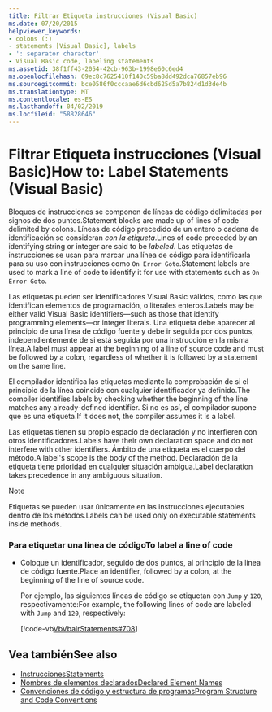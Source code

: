 ```yaml
---
title: Filtrar Etiqueta instrucciones (Visual Basic)
ms.date: 07/20/2015
helpviewer_keywords:
- colons (:)
- statements [Visual Basic], labels
- ': separator character'
- Visual Basic code, labeling statements
ms.assetid: 38f1ff43-2054-42cb-963b-1998e60c6ed4
ms.openlocfilehash: 69ec8c7625410f140c59ba8dd492dca76857eb96
ms.sourcegitcommit: bce0586f0cccaae6d6cbd625d5a7b824d1d3de4b
ms.translationtype: MT
ms.contentlocale: es-ES
ms.lasthandoff: 04/02/2019
ms.locfileid: "58828646"
---
```

# <a name="how-to-label-statements-visual-basic"></a><span data-ttu-id="5ba55-102">Filtrar Etiqueta instrucciones (Visual Basic)</span><span class="sxs-lookup"><span data-stu-id="5ba55-102">How to: Label Statements (Visual Basic)</span></span>
<span data-ttu-id="5ba55-103">Bloques de instrucciones se componen de líneas de código delimitadas por signos de dos puntos.</span><span class="sxs-lookup"><span data-stu-id="5ba55-103">Statement blocks are made up of lines of code delimited by colons.</span></span> <span data-ttu-id="5ba55-104">Líneas de código precedido de un entero o cadena de identificación se consideran *con la etiqueta*.</span><span class="sxs-lookup"><span data-stu-id="5ba55-104">Lines of code preceded by an identifying string or integer are said to be *labeled*.</span></span> <span data-ttu-id="5ba55-105">Las etiquetas de instrucciones se usan para marcar una línea de código para identificarla para su uso con instrucciones como `On Error Goto`.</span><span class="sxs-lookup"><span data-stu-id="5ba55-105">Statement labels are used to mark a line of code to identify it for use with statements such as `On Error Goto`.</span></span>  
  
 <span data-ttu-id="5ba55-106">Las etiquetas pueden ser identificadores Visual Basic válidos, como las que identifican elementos de programación, o literales enteros.</span><span class="sxs-lookup"><span data-stu-id="5ba55-106">Labels may be either valid Visual Basic identifiers—such as those that identify programming elements—or integer literals.</span></span> <span data-ttu-id="5ba55-107">Una etiqueta debe aparecer al principio de una línea de código fuente y debe ir seguida por dos puntos, independientemente de si está seguida por una instrucción en la misma línea.</span><span class="sxs-lookup"><span data-stu-id="5ba55-107">A label must appear at the beginning of a line of source code and must be followed by a colon, regardless of whether it is followed by a statement on the same line.</span></span>  
  
 <span data-ttu-id="5ba55-108">El compilador identifica las etiquetas mediante la comprobación de si el principio de la línea coincide con cualquier identificador ya definido.</span><span class="sxs-lookup"><span data-stu-id="5ba55-108">The compiler identifies labels by checking whether the beginning of the line matches any already-defined identifier.</span></span> <span data-ttu-id="5ba55-109">Si no es así, el compilador supone que es una etiqueta.</span><span class="sxs-lookup"><span data-stu-id="5ba55-109">If it does not, the compiler assumes it is a label.</span></span>  
  
 <span data-ttu-id="5ba55-110">Las etiquetas tienen su propio espacio de declaración y no interfieren con otros identificadores.</span><span class="sxs-lookup"><span data-stu-id="5ba55-110">Labels have their own declaration space and do not interfere with other identifiers.</span></span> <span data-ttu-id="5ba55-111">Ámbito de una etiqueta es el cuerpo del método.</span><span class="sxs-lookup"><span data-stu-id="5ba55-111">A label's scope is the body of the method.</span></span> <span data-ttu-id="5ba55-112">Declaración de la etiqueta tiene prioridad en cualquier situación ambigua.</span><span class="sxs-lookup"><span data-stu-id="5ba55-112">Label declaration takes precedence in any ambiguous situation.</span></span>  
  
> [!NOTE]
>  <span data-ttu-id="5ba55-113">Etiquetas se pueden usar únicamente en las instrucciones ejecutables dentro de los métodos.</span><span class="sxs-lookup"><span data-stu-id="5ba55-113">Labels can be used only on executable statements inside methods.</span></span>  
  
### <a name="to-label-a-line-of-code"></a><span data-ttu-id="5ba55-114">Para etiquetar una línea de código</span><span class="sxs-lookup"><span data-stu-id="5ba55-114">To label a line of code</span></span>  
  
-   <span data-ttu-id="5ba55-115">Coloque un identificador, seguido de dos puntos, al principio de la línea de código fuente.</span><span class="sxs-lookup"><span data-stu-id="5ba55-115">Place an identifier, followed by a colon, at the beginning of the line of source code.</span></span>  
  
     <span data-ttu-id="5ba55-116">Por ejemplo, las siguientes líneas de código se etiquetan con `Jump` y `120`, respectivamente:</span><span class="sxs-lookup"><span data-stu-id="5ba55-116">For example, the following lines of code are labeled with `Jump` and `120`, respectively:</span></span>  
  
     [!code-vb[VbVbalrStatements#708](~/samples/snippets/visualbasic/VS_Snippets_VBCSharp/VbVbalrStatements/VB/Class1.vb#708)]  
  
## <a name="see-also"></a><span data-ttu-id="5ba55-117">Vea también</span><span class="sxs-lookup"><span data-stu-id="5ba55-117">See also</span></span>

- [<span data-ttu-id="5ba55-118">Instrucciones</span><span class="sxs-lookup"><span data-stu-id="5ba55-118">Statements</span></span>](../../../visual-basic/programming-guide/language-features/statements.md)
- [<span data-ttu-id="5ba55-119">Nombres de elementos declarados</span><span class="sxs-lookup"><span data-stu-id="5ba55-119">Declared Element Names</span></span>](../../../visual-basic/programming-guide/language-features/declared-elements/declared-element-names.md)
- [<span data-ttu-id="5ba55-120">Convenciones de código y estructura de programas</span><span class="sxs-lookup"><span data-stu-id="5ba55-120">Program Structure and Code Conventions</span></span>](../../../visual-basic/programming-guide/program-structure/program-structure-and-code-conventions.md)
